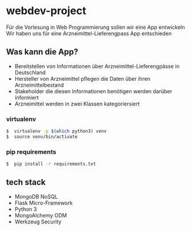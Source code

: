 # webdev-project

Für die Vorlesung in Web Programmierung sollen wir eine App entwickeln   
Wir haben uns für eine Arzneimittel-Lieferengpass App entschieden   
     
     
## Was kann die App?
    
* Bereitstellen von Informationen über Arzneimittel-Lieferengpässe in Deutschland    
* Hersteller von Arzneimittel pflegen die Daten über ihren Arzneimittelbestand   
* Stakeholder die diesen Informationen benötigen werden darüber informiert
* Arzneimittel werden in zwei Klassen kategoriersiert

### virtualenv
     
```bash
$  virtualenv -p $(which python3) venv
$  source venv/bin/activate
```

### pip requirements
     
```bash
$  pip install -r requirements.txt
```

## tech stack
    
* MongoDB NoSQL
* Flask Micro-Framework
* Python 3
* MongoAlchemy ODM
* Werkzeug Security
